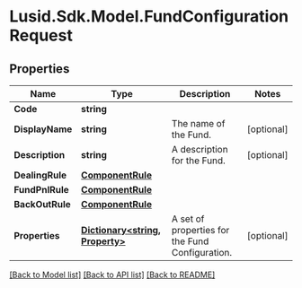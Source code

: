 # Lusid.Sdk.Model.FundConfigurationRequest

## Properties

Name | Type | Description | Notes
------------ | ------------- | ------------- | -------------
**Code** | **string** |  | 
**DisplayName** | **string** | The name of the Fund. | [optional] 
**Description** | **string** | A description for the Fund. | [optional] 
**DealingRule** | [**ComponentRule**](ComponentRule.md) |  | 
**FundPnlRule** | [**ComponentRule**](ComponentRule.md) |  | 
**BackOutRule** | [**ComponentRule**](ComponentRule.md) |  | 
**Properties** | [**Dictionary&lt;string, Property&gt;**](Property.md) | A set of properties for the Fund Configuration. | [optional] 

[[Back to Model list]](../README.md#documentation-for-models) [[Back to API list]](../README.md#documentation-for-api-endpoints) [[Back to README]](../README.md)


